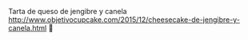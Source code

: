 Tarta de queso de jengibre y canela	http://www.objetivocupcake.com/2015/12/cheesecake-de-jengibre-y-canela.html	
਍